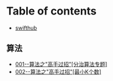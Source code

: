# Table of contents

* [swifthub](README.md)

## 算法

* [001--算法之"高手过招"\[分治算法专题\]](suan-fa/001-suan-fa-zhi-gao-shou-guo-zhao-fen-zhi-suan-fa-zhuan-ti.md)
* [002--算法之"高手过招"\[最小K个数\]](suan-fa/002-suan-fa-zhi-gao-shou-guo-zhao-zui-xiaokge-shu.md)

